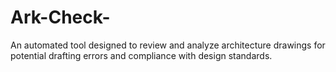 # Ark-Check-
An automated tool designed to review and analyze architecture drawings for potential drafting errors and compliance with design standards.
